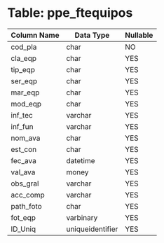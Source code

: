 # Table: ppe_ftequipos

| Column Name | Data Type | Nullable |
|-------------|-----------|----------|
| cod_pla | char | NO |
| cla_eqp | char | YES |
| tip_eqp | char | YES |
| ser_eqp | char | YES |
| mar_eqp | char | YES |
| mod_eqp | char | YES |
| inf_tec | varchar | YES |
| inf_fun | varchar | YES |
| nom_ava | char | YES |
| est_con | char | YES |
| fec_ava | datetime | YES |
| val_ava | money | YES |
| obs_gral | varchar | YES |
| acc_comp | varchar | YES |
| path_foto | char | YES |
| fot_eqp | varbinary | YES |
| ID_Uniq | uniqueidentifier | YES |
